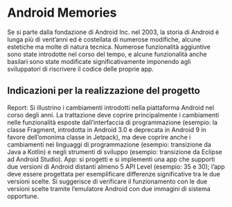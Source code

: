 # Android Memories
Se si parte dalla fondazione di Android Inc. nel 2003, la storia di Android è lunga più di vent’anni ed è
costellata di numerose modifiche, alcune estetiche ma molte di natura tecnica. Numerose funzionalità
aggiuntive sono state introdotte nel corso del tempo, e alcune funzionalità anche basilari sono state
modificate significativamente imponendo agli sviluppatori di riscrivere il codice delle proprie app.
## Indicazioni per la realizzazione del progetto
Report: Si illustrino i cambiamenti introdotti nella piattaforma Android nel corso degli anni. La trattazione deve coprire principalmente i cambiamenti nelle funzionalità esposte dall’interfaccia di programmazione (esempio: la classe Fragment, introdotta in Android 3.0 e deprecata in Android 9 in favore
dell’omonima classe in Jetpack), ma deve coprire anche i cambiamenti nei linguaggi di programmazione
(esempio: transizione da Java a Kotlin) e negli strumenti di sviluppo (esempio: transizione da Eclipse ad
Android Studio).
App: si progetti e si implementi una app che supporti due versioni di Android distanti almeno 5 API Level
(esempio: 35 e 30); l’app deve essere progettata per esemplificare differenze significative tra le due versioni scelte. Si suggerisce di verificare il funzionamento con le due versioni scelte tramite l’emulatore
Android con due immagini di sistema opportune.

